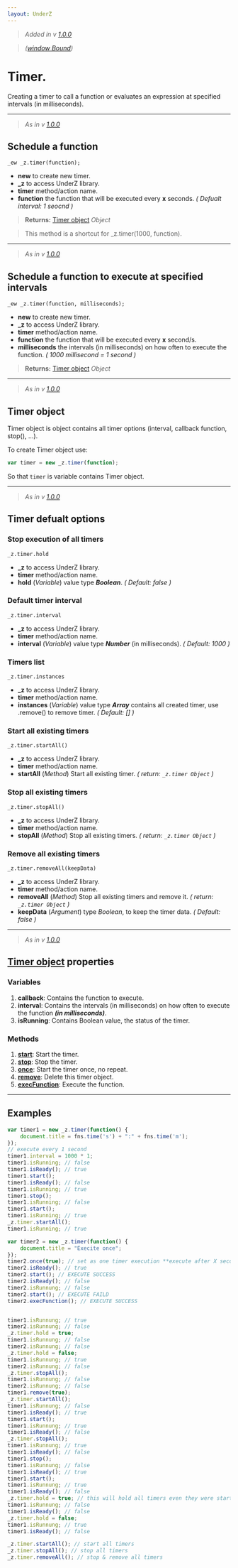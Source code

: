 ```yaml
---
layout: UnderZ
---
```

> _Added in v [1.0.0](https://github.com/hlaCk/UnderZ/tree/clean1.0.0)_

> _([window Bound](https://github.com/hlaCk/UnderZ/wiki/features#variables--methods-window-bound))_
# Timer.
Creating a timer to call a function or evaluates an expression at specified intervals (in milliseconds).

***

> _As in v [1.0.0](https://github.com/hlaCk/UnderZ/tree/clean1.0.0)_
## Schedule a function 
```
_ew _z.timer(function);
```

* **new** to create new timer.
* **_z** to access UnderZ library.
* **timer** method/action name.
* **function** the function that will be executed every **x** seconds.  _( Defualt interval: 1 seocnd )_

> **Returns:** [Timer object](https://hlack.github.io/UnderZ/-timer()#timer-object) _Object_

> This method is a shortcut for _z.timer(1000, function).

***

> _As in v [1.0.0](https://github.com/hlaCk/UnderZ/tree/clean1.0.0)_
## Schedule a function to execute at specified intervals
```
_ew _z.timer(function, milliseconds);
```

* **new** to create new timer.
* **_z** to access UnderZ library.
* **timer** method/action name.
* **function** the function that will be executed every **x** second/s.
* **milliseconds** the intervals (in milliseconds) on how often to execute the function. _( 1000 millisecond = 1 second )_

> **Returns:** [Timer object](https://hlack.github.io/UnderZ/-timer()#timer-object) _Object_

***

> _As in v [1.0.0](https://github.com/hlaCk/UnderZ/tree/clean1.0.0)_
## Timer object
Timer object is object contains all timer options (interval, callback function, stop(), ...).

To create Timer object use:

```js
var timer = new _z.timer(function);

```
So that `timer` is variable contains Timer object.

***

> _As in v [1.0.0](https://github.com/hlaCk/UnderZ/tree/clean1.0.0)_
## Timer defualt options

### Stop execution of all timers
```
_z.timer.hold
```

* **_z** to access UnderZ library.
* **timer** method/action name.
* **hold** (_Variable_) value type **_Boolean_**. _( Default: false )_

### Default timer interval
```
_z.timer.interval
```

* **_z** to access UnderZ library.
* **timer** method/action name.
* **interval** (_Variable_) value type **_Number_** (in milliseconds). _( Default: 1000 )_

### Timers list
```
_z.timer.instances
```

* **_z** to access UnderZ library.
* **timer** method/action name.
* **instances** (_Variable_) value type **_Array_** contains all created timer, use .remove() to remove timer. _( Default: [] )_

### Start all existing timers
```
_z.timer.startAll()
```

* **_z** to access UnderZ library.
* **timer** method/action name.
* **startAll** (_Method_) Start all existing timer. _( return: `_z.timer Object` )_

### Stop all existing timers
```
_z.timer.stopAll()
```

* **_z** to access UnderZ library.
* **timer** method/action name.
* **stopAll** (_Method_) Stop all existing timers. _( return: `_z.timer Object` )_

### Remove all existing timers
```
_z.timer.removeAll(keepData)
```

* **_z** to access UnderZ library.
* **timer** method/action name.
* **removeAll** (_Method_) Stop all existing timers and remove it. _( return: `_z.timer Object` )_
* **keepData** (_Argument_) type _Boolean_, to keep the timer data. _( Default: false )_

***

> _As in v [1.0.0](https://github.com/hlaCk/UnderZ/tree/clean1.0.0)_
## [Timer object](https://hlack.github.io/UnderZ/-timer()#timer-object) properties
### Variables
1. **callback**: Contains the function to execute.
2. **interval**: Contains the intervals (in milliseconds) on how often to execute the function **_(in milliseconds)_**.
3. **isRunning**: Contains Boolean value, the status of the timer.
### Methods
1. [**start**](https://hlack.github.io/UnderZ/-timer().start()): Start the timer.
2. [**stop**](https://hlack.github.io/UnderZ/-timer().stop()): Stop the timer.
3. [**once**](https://hlack.github.io/UnderZ/-timer().once()): Start the timer once, no repeat.
4. [**remove**](https://hlack.github.io/UnderZ/-timer().remove()): Delete this timer object.
5. [**execFunction**](https://hlack.github.io/UnderZ/-timer().execFunction()): Execute the function.

***

## Examples

```js
var timer1 = new _z.timer(function() {
    document.title = fns.time('s') + ":" + fns.time('m');
});
// execute every 1 second
timer1.interval = 1000 * 1;
timer1.isRunning; // false
timer1.isReady(); // true
timer1.start();
timer1.isReady(); // false
timer1.isRunning; // true
timer1.stop();
timer1.isRunning; // false
timer1.start();
timer1.isRunning; // true
_z.timer.startAll();
timer1.isRunning; // true

var timer2 = new _z.timer(function() {
    document.title = "Execite once";
});
timer2.once(true); // set as one timer execution **execute after X second**
timer2.isReady(); // true
timer2.start(); // EXECUTE SUCCESS
timer2.isReady(); // false
timer2.isRunnung; // false
timer2.start(); // EXECUTE FAILD
timer2.execFunction(); // EXECUTE SUCCESS


timer1.isRunnung; // true
timer2.isRunnung; // false
_z.timer.hold = true;
timer1.isRunnung; // false
timer2.isRunnung; // false
_z.timer.hold = false;
timer1.isRunnung; // true
timer2.isRunnung; // false
_z.timer.stopAll();
timer1.isRunnung; // false
timer2.isRunnung; // false
timer1.remove(true);
_z.timer.startAll();
timer1.isRunnung; // false
timer1.isReady(); // true
timer1.start();
timer1.isRunnung; // true
timer1.isReady(); // false
_z.timer.stopAll();
timer1.isRunnung; // true
timer1.isReady(); // false
timer1.stop();
timer1.isRunnung; // false
timer1.isReady(); // true
timer1.start();
timer1.isRunnung; // true
timer1.isReady(); // false
_z.timer.hold = true; // this will hold all timers even they were started
timer1.isRunnung; // false
timer1.isReady(); // false
_z.timer.hold = false;
timer1.isRunnung; // true
timer1.isReady(); // false

_z.timer.startAll(); // start all timers
_z.timer.stopAll(); // stop all timers
_z.timer.removeAll(); // stop & remove all timers

```
